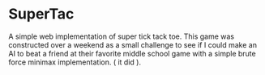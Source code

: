 # SuperTac
A simple web implementation of super tick tack toe.
This game was constructed over a weekend as a small challenge to see if I could make an AI to beat a friend at their favorite middle school game with a simple brute force minimax implementation. ( it did ). 

